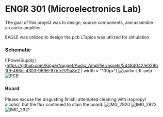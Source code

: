 # ENGR 301 (Microelectronics Lab) 

The goal of this project was to design, source components, and assemble an audio amplifier

EAGLE was utilized to design the pcb
LTspice was utilized for simulation

### Schematic
![PowerSupply](https://github.com/KipperNugget/Audio_Amplifier/assets/54484042/e028b1f9-466d-4300-9696-67bfc979a8e2 | width = "100px") 
![audio-LR-amp](https://github.com/KipperNugget/Audio_Amplifier/assets/54484042/8726b3aa-f56c-4fce-8a45-dcf757118a27)
![PCB](https://github.com/KipperNugget/Audio_Amplifier/assets/54484042/ba8cc3fe-4ed6-450b-8a00-0219206d0f66)
### Board
Please excuse the disgusting finish; attempted cleaning with isopropyl alcohol, but the flux continued to stain the board.
![IMG_2920](https://github.com/KipperNugget/Audio_Amplifier/assets/54484042/257b156e-0b73-4c21-8ecd-88db59cea7d4)
![IMG_2922](https://github.com/KipperNugget/Audio_Amplifier/assets/54484042/3fb3a464-57b8-464c-9c1c-6a1611d8f788)
![IMG_2921](https://github.com/KipperNugget/Audio_Amplifier/assets/54484042/c50bd386-3237-4fb4-8db0-ca8637bce713)
